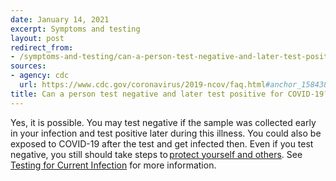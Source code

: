 ```yaml
---
date: January 14, 2021
excerpt: Symptoms and testing
layout: post
redirect_from:
- /symptoms-and-testing/can-a-person-test-negative-and-later-test-positive-for-covid-19/
sources:
- agency: cdc
  url: https://www.cdc.gov/coronavirus/2019-ncov/faq.html#anchor_1584389201096
title: Can a person test negative and later test positive for COVID-19?
---
```


Yes, it is possible. You may test negative if the sample was collected early in your infection and test positive later during this illness. You could also be exposed to COVID-19 after the test and get infected then. Even if you test negative, you still should take steps to [protect yourself and others](https://www.cdc.gov/coronavirus/2019-ncov/prevent-getting-sick/prevention.html). See [Testing for Current Infection](https://www.cdc.gov/coronavirus/2019-ncov/testing/diagnostic-testing.html) for more information.